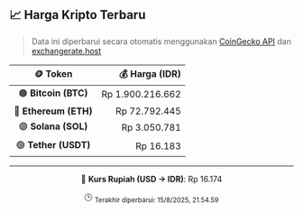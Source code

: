 

<!-- HARGA_KRIPTO -->
## 📈 Harga Kripto Terbaru

> Data ini diperbarui secara otomatis menggunakan [CoinGecko API](https://www.coingecko.com/) dan [exchangerate.host](https://exchangerate.host/)

<div align="center">

| 🪙 Token | 💰 Harga (IDR) |
|:------:|---------------:|
| 🟠 **Bitcoin (BTC)**   | Rp 1.900.216.662 |
| 🔵 **Ethereum (ETH)**  | Rp 72.792.445 |
| 🟣 **Solana (SOL)**    | Rp 3.050.781 |
| 🟢 **Tether (USDT)**   | Rp 16.183 |

---

💱 **Kurs Rupiah (USD → IDR)**: Rp 16.174

🕒 <sub>Terakhir diperbarui: 15/8/2025, 21.54.59</sub>

</div>
<!-- /HARGA_KRIPTO -->
